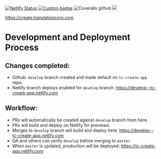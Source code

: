 [![Netlify Status](https://api.netlify.com/api/v1/badges/b1463957-7c2f-4297-b5f0-afb4f985a2fc/deploy-status)](https://app.netlify.com/sites/tc-create-app/deploys)
[![Custom badge](https://img.shields.io/endpoint?color=%2374b9ff&url=https%3A%2F%2Fraw.githubusercontent.com%2FunfoldingWord%2Ftc-create-app%2Fmaster%2Fcoverage%2Fshields.json)]()
![Coveralls github](https://img.shields.io/coveralls/github/unfoldingWord/tc-create-app?label=Unit%20Tests)
![ ](https://github.com/unfoldingWord/tc-create-app/workflows/Install%2C%20Build%20%26%20Run%20Cypress/badge.svg?branch=master)

https://create.translationcore.com

# Development and Deployment Process

## Changes completed: 
- Github: `develop` branch created and made default on `tc-create-app` repo.
- Netlify branch deploys enabled for `develop` branch: https://develop--tc-create-app.netlify.com

## Workflow: 
- PRs will automatically be created against `develop` branch from here.
- PRs will build and deploy on Netlify for previews.
- Merges to `develop` branch will build and deploy here: https://develop--tc-create-app.netlify.com
- QA and others can verify `develop` before merging to `master`.
- When `master` is updated, production will be deployed: https://tc-create-app.netlify.com
